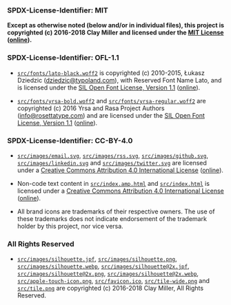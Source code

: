 ### SPDX-License-Identifier: MIT

**Except as otherwise noted (below and/or in individual files), this project is copyrighted (c) 2016-2018 Clay Miller and licensed under the [MIT License](LICENSE-MIT) ([online](https://opensource.org/licenses/MIT)).**

### SPDX-License-Identifier: OFL-1.1

- [`src/fonts/lato-black.woff2`](src/fonts/lato-black.woff2) is copyrighted (c) 2010-2015, Łukasz Dziedzic (dziedzic@typoland.com), with Reserved Font Name Lato, and is licensed under the [SIL Open Font License, Version 1.1](LICENSE-OFL-1.1) ([online](https://scripts.sil.org/OFL)).

- [`src/fonts/yrsa-bold.woff2`](src/fonts/yrsa-bold.woff2) and [`src/fonts/yrsa-regular.woff2`](src/fonts/yrsa-regular.woff2) are copyrighted (c) 2016 Yrsa and Rasa Project Authors (info@rosettatype.com) and are licensed under the [SIL Open Font License, Version 1.1](LICENSE-OFL-1.1) ([online](https://scripts.sil.org/OFL)).

### SPDX-License-Identifier: CC-BY-4.0

- [`src/images/email.svg`](src/images/email.svg), [`src/images/rss.svg`](src/images/rss.svg), [`src/images/github.svg`](src/images/github.svg), [`src/images/linkedin.svg`](src/images/linkedin.svg) and [`src/images/twitter.svg`](src/images/twitter.svg) are licensed under a [Creative Commons Attribution 4.0 International License](LICENSE-CC-BY-4.0) ([online](https://creativecommons.org/licenses/by/4.0/legalcode)).

- Non-code text content in [`src/index.amp.html`](src/index.amp.html) and [`src/index.html`](src/index.html) is licensed under a [Creative Commons Attribution 4.0 International License](LICENSE-CC-BY-4.0) ([online](https://creativecommons.org/licenses/by/4.0/legalcode)).

- All brand icons are trademarks of their respective owners. The use of these trademarks does not indicate endorsement of the trademark holder by this project, nor vice versa.

### All Rights Reserved

- [`src/images/silhouette.jpf`](src/images/silhouette.jpf), [`src/images/silhouette.png`](src/images/silhouette.png), [`src/images/silhouette.webp`](src/images/silhouette.webp), [`src/images/silhouette@2x.jpf`](src/images/silhouette@2x.jpf), [`src/images/silhouette@2x.png`](src/images/silhouette@2x.png), [`src/images/silhouette@2x.webp`](src/images/silhouette@2x.webp), [`src/apple-touch-icon.png`](src/apple-touch-icon.png), [`src/favicon.ico`](src/favicon.ico), [`src/tile-wide.png`](src/tile-wide.png) and [`src/tile.png`](src/tile.png) are copyrighted (c) 2016-2018 Clay Miller, All Rights Reserved.
